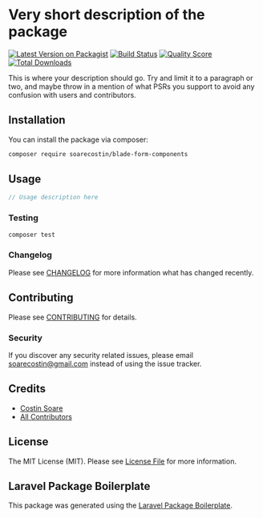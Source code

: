 # Very short description of the package

[![Latest Version on Packagist](https://img.shields.io/packagist/v/soarecostin/blade-form-components.svg?style=flat-square)](https://packagist.org/packages/soarecostin/blade-form-components)
[![Build Status](https://img.shields.io/travis/soarecostin/blade-form-components/master.svg?style=flat-square)](https://travis-ci.org/soarecostin/blade-form-components)
[![Quality Score](https://img.shields.io/scrutinizer/g/soarecostin/blade-form-components.svg?style=flat-square)](https://scrutinizer-ci.com/g/soarecostin/blade-form-components)
[![Total Downloads](https://img.shields.io/packagist/dt/soarecostin/blade-form-components.svg?style=flat-square)](https://packagist.org/packages/soarecostin/blade-form-components)

This is where your description should go. Try and limit it to a paragraph or two, and maybe throw in a mention of what PSRs you support to avoid any confusion with users and contributors.

## Installation

You can install the package via composer:

```bash
composer require soarecostin/blade-form-components
```

## Usage

``` php
// Usage description here
```

### Testing

``` bash
composer test
```

### Changelog

Please see [CHANGELOG](CHANGELOG.md) for more information what has changed recently.

## Contributing

Please see [CONTRIBUTING](CONTRIBUTING.md) for details.

### Security

If you discover any security related issues, please email soarecostin@gmail.com instead of using the issue tracker.

## Credits

- [Costin Soare](https://github.com/soarecostin)
- [All Contributors](../../contributors)

## License

The MIT License (MIT). Please see [License File](LICENSE.md) for more information.

## Laravel Package Boilerplate

This package was generated using the [Laravel Package Boilerplate](https://laravelpackageboilerplate.com).